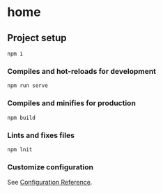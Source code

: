 # home

## Project setup
```
npm i
```

### Compiles and hot-reloads for development
```
npm run serve
```

### Compiles and minifies for production
```
npm build
```

### Lints and fixes files
```
npm lnit
```

### Customize configuration
See [Configuration Reference](https://cli.vuejs.org/config/).
